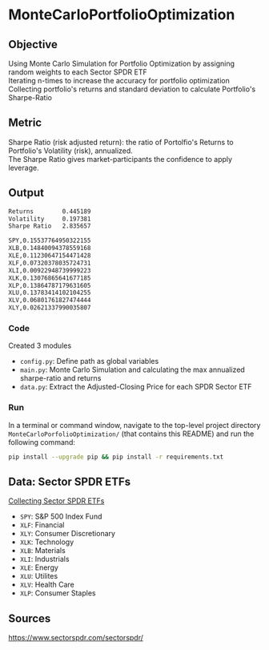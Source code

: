 # MonteCarloPortfolioOptimization

## Objective
Using Monte Carlo Simulation for Portfolio Optimization by assigning random weights to each Sector SPDR ETF\
Iterating n-times to increase the accuracy for portfolio optimization\
Collecting portfolio's returns and standard deviation to calculate Portfolio's Sharpe-Ratio

## Metric
Sharpe Ratio (risk adjusted return): the ratio of Portolfio's Returns to Portfolio's Volatility (risk), annualized.\
The Sharpe Ratio gives market-participants the confidence to apply leverage.

## Output
```bash
Returns        0.445189
Volatility     0.197381
Sharpe Ratio   2.835657

SPY,0.15537764950322155
XLB,0.14840094378559168
XLE,0.11230647154471428
XLF,0.07320378035724731
XLI,0.00922948739999223
XLK,0.13076865641677185
XLP,0.13864787179631605
XLU,0.13783414102104255
XLV,0.06801761827474444
XLY,0.02621337990035807
```

### Code
Created 3 modules
- `config.py`: Define path as global variables
- `main.py`: Monte Carlo Simulation and calculating the max annualized sharpe-ratio and returns
- `data.py`: Extract the Adjusted-Closing Price for each SPDR Sector ETF

### Run
In a terminal or command window, navigate to the top-level project directory `MonteCarloPorfolioOptimization/` (that contains this README) and run the following command:
```bash
pip install --upgrade pip && pip install -r requirements.txt
``` 
## Data: Sector SPDR ETFs
[Collecting Sector SPDR ETFs](https://www.sectorspdr.com/sectorspdr/)
- `SPY`: S&P 500 Index Fund 
- `XLF`: Financial
- `XLY`: Consumer Discretionary
- `XLK`: Technology
- `XLB`: Materials
- `XLI`: Industrials
- `XLE`: Energy
- `XLU`: Utilites
- `XLV`: Health Care
- `XLP`: Consumer Staples

## Sources
https://www.sectorspdr.com/sectorspdr/
